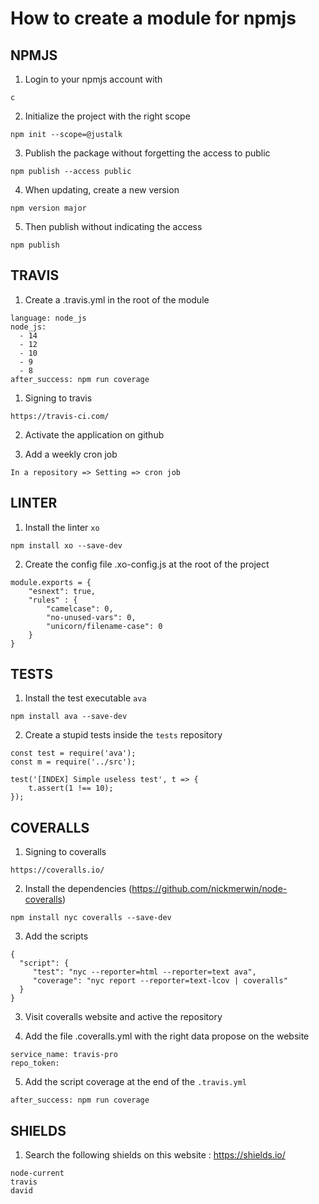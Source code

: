 # How to create a module for npmjs


## NPMJS

1. Login to your npmjs account with

```
c
```

2. Initialize the project with the right scope

```
npm init --scope=@justalk

```

3. Publish the package without forgetting the access to public

```
npm publish --access public
```

4. When updating, create a new version

```
npm version major
```

5. Then publish without indicating the access

```
npm publish
```

## TRAVIS

1. Create a .travis.yml in the root of the module

```
language: node_js
node_js:
  - 14
  - 12
  - 10
  - 9
  - 8
after_success: npm run coverage
```

1. Signing to travis

```
https://travis-ci.com/
```

2. Activate the application on github

3. Add a weekly cron job

```
In a repository => Setting => cron job
```

## LINTER

1. Install the linter `xo`

```
npm install xo --save-dev
```

2. Create the config file .xo-config.js at the root of the project

```
module.exports = {
    "esnext": true,
    "rules" : {
        "camelcase": 0,
        "no-unused-vars": 0,
        "unicorn/filename-case": 0
    }
}
```

## TESTS

1. Install the test executable `ava`

```
npm install ava --save-dev
```

2. Create a stupid tests inside the `tests` repository

```
const test = require('ava');
const m = require('../src');

test('[INDEX] Simple useless test', t => {
	t.assert(1 !== 10);
});
```

## COVERALLS

1. Signing to coveralls

```
https://coveralls.io/
```

2. Install the dependencies (https://github.com/nickmerwin/node-coveralls)

```
npm install nyc coveralls --save-dev
```

3. Add the scripts

```
{
  "script": {
     "test": "nyc --reporter=html --reporter=text ava",
     "coverage": "nyc report --reporter=text-lcov | coveralls"
  }
}
```

3. Visit coveralls website and active the repository

4. Add the file .coveralls.yml with the right data propose on the website

```
service_name: travis-pro
repo_token: 
```

5. Add the script coverage at the end of the `.travis.yml`

```
after_success: npm run coverage
```

## SHIELDS

1. Search the following shields on this website : https://shields.io/

```
node-current
travis
david
```
